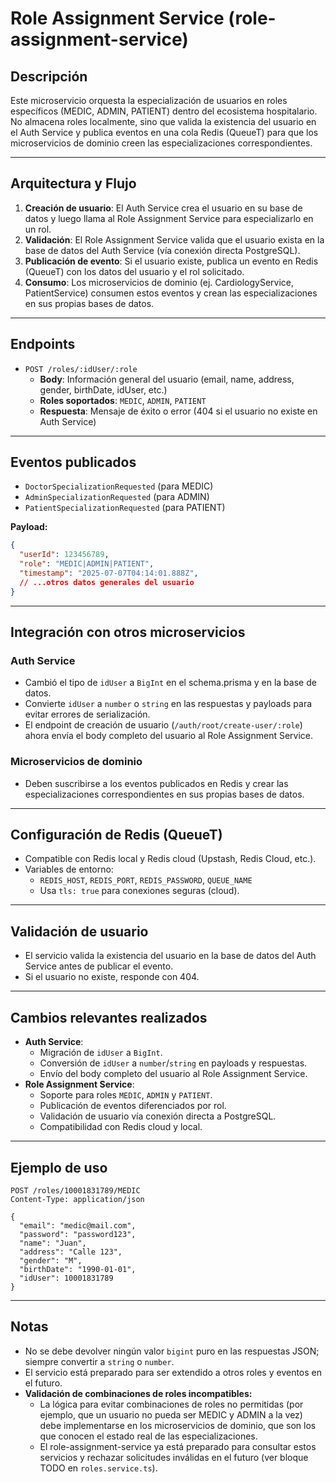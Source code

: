 # Role Assignment Service (role-assignment-service)

## Descripción

Este microservicio orquesta la especialización de usuarios en roles específicos (MEDIC, ADMIN, PATIENT) dentro del ecosistema hospitalario. No almacena roles localmente, sino que valida la existencia del usuario en el Auth Service y publica eventos en una cola Redis (QueueT) para que los microservicios de dominio creen las especializaciones correspondientes.

---

## Arquitectura y Flujo

1. **Creación de usuario**: El Auth Service crea el usuario en su base de datos y luego llama al Role Assignment Service para especializarlo en un rol.
2. **Validación**: El Role Assignment Service valida que el usuario exista en la base de datos del Auth Service (vía conexión directa PostgreSQL).
3. **Publicación de evento**: Si el usuario existe, publica un evento en Redis (QueueT) con los datos del usuario y el rol solicitado.
4. **Consumo**: Los microservicios de dominio (ej. CardiologyService, PatientService) consumen estos eventos y crean las especializaciones en sus propias bases de datos.

---

## Endpoints

- `POST /roles/:idUser/:role`
  - **Body**: Información general del usuario (email, name, address, gender, birthDate, idUser, etc.)
  - **Roles soportados**: `MEDIC`, `ADMIN`, `PATIENT`
  - **Respuesta**: Mensaje de éxito o error (404 si el usuario no existe en Auth Service)

---

## Eventos publicados

- `DoctorSpecializationRequested` (para MEDIC)
- `AdminSpecializationRequested` (para ADMIN)
- `PatientSpecializationRequested` (para PATIENT)

**Payload:**
```json
{
  "userId": 123456789,
  "role": "MEDIC|ADMIN|PATIENT",
  "timestamp": "2025-07-07T04:14:01.888Z",
  // ...otros datos generales del usuario
}
```

---

## Integración con otros microservicios

### Auth Service
- Cambió el tipo de `idUser` a `BigInt` en el schema.prisma y en la base de datos.
- Convierte `idUser` a `number` o `string` en las respuestas y payloads para evitar errores de serialización.
- El endpoint de creación de usuario (`/auth/root/create-user/:role`) ahora envía el body completo del usuario al Role Assignment Service.

### Microservicios de dominio
- Deben suscribirse a los eventos publicados en Redis y crear las especializaciones correspondientes en sus propias bases de datos.

---

## Configuración de Redis (QueueT)

- Compatible con Redis local y Redis cloud (Upstash, Redis Cloud, etc.).
- Variables de entorno:
  - `REDIS_HOST`, `REDIS_PORT`, `REDIS_PASSWORD`, `QUEUE_NAME`
  - Usa `tls: true` para conexiones seguras (cloud).

---

## Validación de usuario

- El servicio valida la existencia del usuario en la base de datos del Auth Service antes de publicar el evento.
- Si el usuario no existe, responde con 404.

---

## Cambios relevantes realizados

- **Auth Service**:
  - Migración de `idUser` a `BigInt`.
  - Conversión de `idUser` a `number`/`string` en payloads y respuestas.
  - Envío del body completo del usuario al Role Assignment Service.
- **Role Assignment Service**:
  - Soporte para roles `MEDIC`, `ADMIN` y `PATIENT`.
  - Publicación de eventos diferenciados por rol.
  - Validación de usuario vía conexión directa a PostgreSQL.
  - Compatibilidad con Redis cloud y local.

---

## Ejemplo de uso

```http
POST /roles/10001831789/MEDIC
Content-Type: application/json

{
  "email": "medic@mail.com",
  "password": "password123",
  "name": "Juan",
  "address": "Calle 123",
  "gender": "M",
  "birthDate": "1990-01-01",
  "idUser": 10001831789
}
```

---

## Notas
- No se debe devolver ningún valor `bigint` puro en las respuestas JSON; siempre convertir a `string` o `number`.
- El servicio está preparado para ser extendido a otros roles y eventos en el futuro.
- **Validación de combinaciones de roles incompatibles:**
  - La lógica para evitar combinaciones de roles no permitidas (por ejemplo, que un usuario no pueda ser MEDIC y ADMIN a la vez) debe implementarse en los microservicios de dominio, que son los que conocen el estado real de las especializaciones.
  - El role-assignment-service ya está preparado para consultar estos servicios y rechazar solicitudes inválidas en el futuro (ver bloque TODO en `roles.service.ts`). 